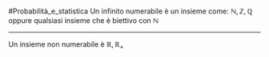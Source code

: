 #Probabilità_e_statistica
Un infinito numerabile è un insieme come:
$\mathbb{N},\mathbb{Z},\mathbb{Q}$ 
oppure qualsiasi insieme che è biettivo con $\mathbb{N}$

---

Un insieme non numerabile è
$\mathbb{R,R_{+}}$ 